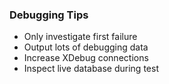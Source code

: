 <h3>Debugging Tips</h3>
          <ul>
<li>Only investigate first failure</li>
            <li>Output lots of debugging data</li>
            <li>Increase XDebug connections</li>
            <li>Inspect live database during test</li>
          </ul>